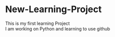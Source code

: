 # New-Learning-Project
This is my first learning Project
<br>
I am working on Python and learning to use github
